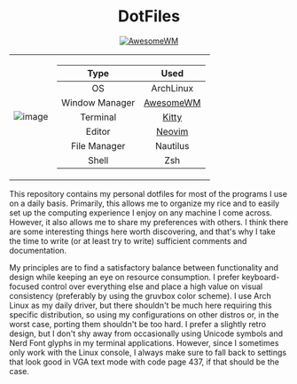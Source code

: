 <div align=center>

# DotFiles
  
[![AwesomeWM](https://img.shields.io/badge/AwesomeWM-git-blue.svg?logo=lua)](https://github.com/awesomeWM/awesome)

</div>

<table>
<tr><td>
<div align=center>

![image](https://user-images.githubusercontent.com/80684231/192327751-5584bd54-a99d-495b-a545-e1d627d3bf3a.png)
  
</div>
</td><td>
<div align=center>
 
| Type  | Used |
| :---:  | :---:  |
| OS  | ArchLinux  |
| Window Manager  | [AwesomeWM](https://github.com/awesomeWM/awesome)  |
| Terminal | [Kitty](https://github.com/kitty) |
| Editor | [Neovim](https://neovim.io/) |
|File Manager | Nautilus 
| Shell | Zsh |

</div>
</td></tr> </table>
 <div> 
This repository contains my personal dotfiles for most of the programs I use on a daily basis. Primarily, this allows me to organize my rice and to easily set up        the computing experience I enjoy on any machine I come across. However, it also allows me to share my preferences with others. I think there are some interesting        things here worth discovering, and that's why I take the time to write (or at least try to write) sufficient comments and documentation.

My principles are to find a satisfactory balance between functionality and design while keeping an eye on resource consumption. I prefer keyboard-focused control over everything else and place a high value on visual consistency (preferably by using the gruvbox color scheme). I use Arch Linux as my daily driver, but there shouldn't be much here requiring this specific distribution, so using my configurations on other distros or, in the worst case, porting them shouldn't be too hard. I prefer a slightly retro design, but I don't shy away from occasionally using Unicode symbols and Nerd Font glyphs in my terminal applications. However, since I sometimes only work with the Linux console, I always make sure to fall back to settings that look good in VGA text mode with code page 437, if that should be the case.
</div>
